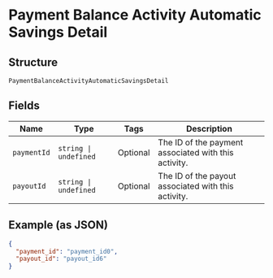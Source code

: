
# Payment Balance Activity Automatic Savings Detail

## Structure

`PaymentBalanceActivityAutomaticSavingsDetail`

## Fields

| Name | Type | Tags | Description |
|  --- | --- | --- | --- |
| `paymentId` | `string \| undefined` | Optional | The ID of the payment associated with this activity. |
| `payoutId` | `string \| undefined` | Optional | The ID of the payout associated with this activity. |

## Example (as JSON)

```json
{
  "payment_id": "payment_id0",
  "payout_id": "payout_id6"
}
```

